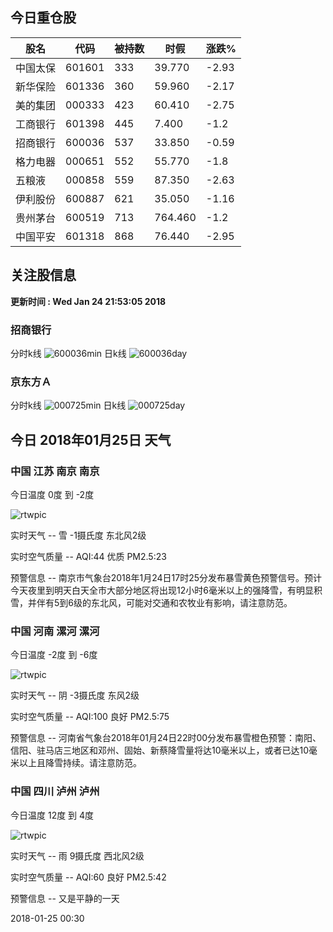 
## 今日重仓股 

|股名|代码|被持数|时假|涨跌%|
|---|---|---|---|---|
|中国太保|601601|333|39.770|-2.93|
|新华保险|601336|360|59.960|-2.17|
|美的集团|000333|423|60.410|-2.75|
|工商银行|601398|445|7.400|-1.2|
|招商银行|600036|537|33.850|-0.59|
|格力电器|000651|552|55.770|-1.8|
|五粮液|000858|559|87.350|-2.63|
|伊利股份|600887|621|35.050|-1.16|
|贵州茅台|600519|713|764.460|-1.2|
|中国平安|601318|868|76.440|-2.95|

## 关注股信息
**更新时间 : Wed Jan 24 21:53:05 2018**
### 招商银行 
分时k线
![600036min](http://image.sinajs.cn/newchart/min/n/sh600036.gif)
日k线
![600036day](http://image.sinajs.cn/newchart/daily/n/sh600036.gif)

### 京东方Ａ 
分时k线
![000725min](http://image.sinajs.cn/newchart/min/n/sz000725.gif)
日k线
![000725day](http://image.sinajs.cn/newchart/daily/n/sz000725.gif)
## 今日 2018年01月25日 天气
### 中国 江苏 南京 南京

今日温度 0度 到 -2度

![rtwpic](http://app1.showapi.com/weather/icon/night/302.png)

实时天气 -- 雪 -1摄氏度 东北风2级

实时空气质量 -- AQI:44 优质 PM2.5:23

预警信息 -- 南京市气象台2018年1月24日17时25分发布暴雪黄色预警信号。预计今天夜里到明天白天全市大部分地区将出现12小时6毫米以上的强降雪，有明显积雪，并伴有5到6级的东北风，可能对交通和农牧业有影响，请注意防范。
    
### 中国 河南 漯河 漯河

今日温度 -2度 到 -6度

![rtwpic](http://app1.showapi.com/weather/icon/night/02.png)

实时天气 -- 阴 -3摄氏度 东风2级

实时空气质量 -- AQI:100 良好 PM2.5:75

预警信息 -- 河南省气象台2018年01月24日22时00分发布暴雪橙色预警：南阳、信阳、驻马店三地区和邓州、固始、新蔡降雪量将达10毫米以上，或者已达10毫米以上且降雪持续。请注意防范。
    
### 中国 四川 泸州 泸州

今日温度 12度 到 4度

![rtwpic](http://app1.showapi.com/weather/icon/night/301.png)

实时天气 -- 雨 9摄氏度 西北风2级

实时空气质量 -- AQI:60 良好 PM2.5:42

预警信息 -- 又是平静的一天
    
2018-01-25 00:30